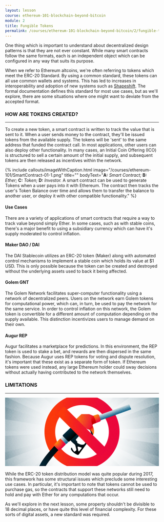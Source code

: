 ```yaml
---
layout: lesson
course: ethereum-101-blockchain-beyond-bitcoin
module: 2
title: Fungible Tokens
permalink: /courses/ethereum-101-blockchain-beyond-bitcoin/2/fungible-tokens/
---
```

<span class="openingParagraph">
One thing which is important to understand about decentralized design patterns is that they are not ever constant. While many smart contracts follow the same formats, each is an independent object which can be configured in any way that suits its purpose. </span>

<span style="font-weight: 400;">When we refer to Ethereum altcoins, we're often referring to tokens which meet the ERC-20 Standard. By using a common standard, these tokens can all use common wallets and systems. This has led to increases in interoperability and adoption of new systems such as </span><a href="https://shapeshift.io/#/coins"><span style="font-weight: 400;">Shapeshift</span></a><span style="font-weight: 400;">. </span><span style="font-weight: 400;">The formal documentation</span><span style="font-weight: 400;"> defines this standard for most use cases, but as we'll explore, there are some situations where one might want to deviate from the accepted format. </span>

<h3>HOW ARE TOKENS CREATED?</h3>

<hr />

<span style="font-weight: 400;">To create a new token, a smart contract is written to track the value that is sent to it. When a user sends money to the contract, they'll be issued tokens from the available supply. The tokens will be 'sent' to the same address that funded the contract call. In most applications, other users can also deploy other functionality. In many cases, an Initial Coin Offering (ICO) is structured to sell a certain amount of the initial supply, and subsequent tokens are then released as incentives within the network. </span>

{% include callouts/imageWithCaption.html
	image="/courses/ethereum-101/SmartContract-01-1.png"
	title=""
	bodyText="<b>A:</b> <i>Smart Contract;</i> <b>B:</b> <i>Ether;</i> <b>C:</b> <i>Token;</i> <b>D:</b> <i>Investor.</i> A smart contract can be used to generate Tokens when a user pays into it with Ethereum. The contract then tracks the user's Token Balance over time and allows them to transfer the balance to another user, or deploy it with other compatible functionality."
%}

<h4>Use Cases</h4>
<span style="font-weight: 400;">There are a variety of applications of smart contracts that require a way to track value beyond simply Ether. In some cases, such as with stable coins, there's a major benefit to using a subsidiary currency which can have it's supply moderated to control inflation.</span>
<h4>Maker DAO / DAI</h4>
<span style="font-weight: 400;">The DAI Stablecoin utilizes an ERC-20 token (Maker) along with automated control mechanisms to implement a stable coin which holds its value at $1 USD. This is only possible because the token can be created and destroyed without the underlying assets used to back it being affected. </span>
<h4>Golem GNT</h4>
<span style="font-weight: 400;">The Golem Network facilitates super-computer functionality using a network of decentralized peers. Users on the network earn Golem tokens for computational power, which can, in turn, be used to pay the network for the same service. In order to control inflation on this network, the Golem token is convertible for a different amount of computation depending on the supply available. This distinction incentivizes users to manage demand on their own.</span>
<h4>Augur REP</h4>
<span style="font-weight: 400;">Augur facilitates a marketplace for predictions. In this environment, the </span><span style="font-weight: 400;">REP token is used to stake a bet, and rewards are then dispersed in the same fashion.</span><span style="font-weight: 400;"> Because Augur uses REP tokens for voting and dispute resolution, it's important that these exist as a separate form of token. If Ethereum tokens were used instead, any large Ethereum holder could sway decisions without actually having contributed to the network themselves. </span>

<h3>LIMITATIONS</h3>

<hr />

<img src="/assets/img/courses/ethereum-101/Limitations-01.png" />

<span style="font-weight: 400;">While the ERC-20 token distribution model was quite popular during 2017, this framework has some structural issues which preclude some interesting use cases. In particular, it's important to note that tokens cannot be used to purchase gas, so the contracts that support these networks still need to hold and pay with Ether for any computations that occur.</span>

<span style="font-weight: 400;">As we'll explore in the next lesson, some property shouldn't be divisible to 18 decimal places, or have quite this level of financial complexity. For these sorts of digital assets, a new standard was required. </span>
